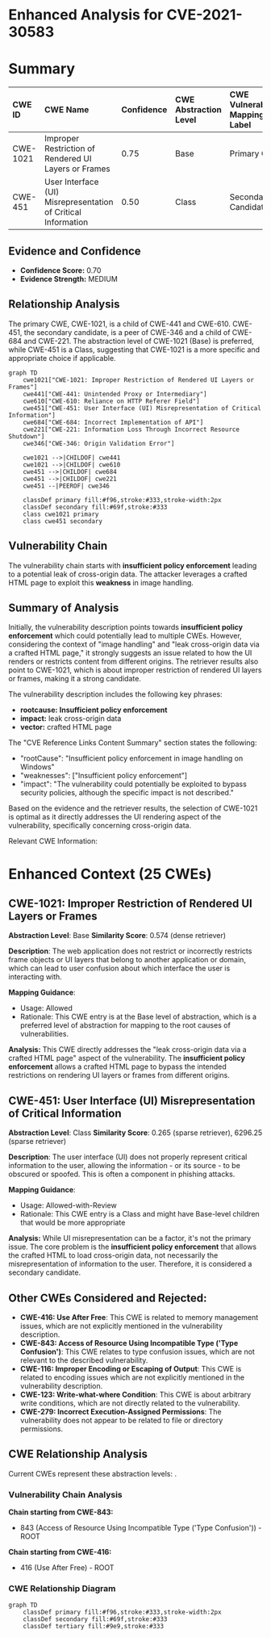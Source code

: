 # Enhanced Analysis for CVE-2021-30583

# Summary
| CWE ID  | CWE Name                                                          | Confidence | CWE Abstraction Level | CWE Vulnerability Mapping Label | CWE-Vulnerability Mapping Notes |
| :-------- | :---------------------------------------------------------------- | :--------- | :---------------------- | :------------------------------ | :------------------------------ |
| CWE-1021 | Improper Restriction of Rendered UI Layers or Frames             | 0.75       | Base                    | Primary CWE                    | Allowed                       |
| CWE-451  | User Interface (UI) Misrepresentation of Critical Information | 0.50       | Class                   | Secondary Candidate             | Allowed-with-Review           |

## Evidence and Confidence

*   **Confidence Score:** 0.70
*   **Evidence Strength:** MEDIUM

## Relationship Analysis
The primary CWE, CWE-1021, is a child of CWE-441 and CWE-610. CWE-451, the secondary candidate, is a peer of CWE-346 and a child of CWE-684 and CWE-221. The abstraction level of CWE-1021 (Base) is preferred, while CWE-451 is a Class, suggesting that CWE-1021 is a more specific and appropriate choice if applicable.

```mermaid
graph TD
    cwe1021["CWE-1021: Improper Restriction of Rendered UI Layers or Frames"]
    cwe441["CWE-441: Unintended Proxy or Intermediary"]
    cwe610["CWE-610: Reliance on HTTP Referer Field"]
    cwe451["CWE-451: User Interface (UI) Misrepresentation of Critical Information"]
    cwe684["CWE-684: Incorrect Implementation of API"]
    cwe221["CWE-221: Information Loss Through Incorrect Resource Shutdown"]
    cwe346["CWE-346: Origin Validation Error"]

    cwe1021 -->|CHILDOF| cwe441
    cwe1021 -->|CHILDOF| cwe610
    cwe451 -->|CHILDOF| cwe684
    cwe451 -->|CHILDOF| cwe221
    cwe451 --|PEEROF| cwe346

    classDef primary fill:#f96,stroke:#333,stroke-width:2px
    classDef secondary fill:#69f,stroke:#333
    class cwe1021 primary
    class cwe451 secondary
```

## Vulnerability Chain
The vulnerability chain starts with **insufficient policy enforcement** leading to a potential leak of cross-origin data. The attacker leverages a crafted HTML page to exploit this **weakness** in image handling.

## Summary of Analysis
Initially, the vulnerability description points towards **insufficient policy enforcement** which could potentially lead to multiple CWEs. However, considering the context of "image handling" and "leak cross-origin data via a crafted HTML page," it strongly suggests an issue related to how the UI renders or restricts content from different origins. The retriever results also point to CWE-1021, which is about improper restriction of rendered UI layers or frames, making it a strong candidate.

The vulnerability description includes the following key phrases:
*   **rootcause:** **Insufficient policy enforcement**
*   **impact:** leak cross-origin data
*   **vector:** crafted HTML page

The "CVE Reference Links Content Summary" section states the following:
*   "rootCause": "Insufficient policy enforcement in image handling on Windows"
*   "weaknesses": ["Insufficient policy enforcement"]
*   "impact": "The vulnerability could potentially be exploited to bypass security policies, although the specific impact is not described."

Based on the evidence and the retriever results, the selection of CWE-1021 is optimal as it directly addresses the UI rendering aspect of the vulnerability, specifically concerning cross-origin data.

Relevant CWE Information:

# Enhanced Context (25 CWEs)

## CWE-1021: Improper Restriction of Rendered UI Layers or Frames
**Abstraction Level**: Base
**Similarity Score**: 0.574 (dense retriever)

**Description**:
The web application does not restrict or incorrectly restricts frame objects or UI layers that belong to another application or domain, which can lead to user confusion about which interface the user is interacting with.

**Mapping Guidance**:
- Usage: Allowed
- Rationale: This CWE entry is at the Base level of abstraction, which is a preferred level of abstraction for mapping to the root causes of vulnerabilities.

**Analysis:** This CWE directly addresses the "leak cross-origin data via a crafted HTML page" aspect of the vulnerability. The **insufficient policy enforcement** allows a crafted HTML page to bypass the intended restrictions on rendering UI layers or frames from different origins.

## CWE-451: User Interface (UI) Misrepresentation of Critical Information
**Abstraction Level**: Class
**Similarity Score**: 0.265 (sparse retriever), 6296.25 (sparse retriever)

**Description**:
The user interface (UI) does not properly represent critical information to the user, allowing the information - or its source - to be obscured or spoofed. This is often a component in phishing attacks.

**Mapping Guidance**:
- Usage: Allowed-with-Review
- Rationale: This CWE entry is a Class and might have Base-level children that would be more appropriate

**Analysis:** While UI misrepresentation can be a factor, it's not the primary issue. The core problem is the **insufficient policy enforcement** that allows the crafted HTML to load cross-origin data, not necessarily the misrepresentation of information to the user. Therefore, it is considered a secondary candidate.

## Other CWEs Considered and Rejected:

*   **CWE-416: Use After Free**: This CWE is related to memory management issues, which are not explicitly mentioned in the vulnerability description.
*   **CWE-843: Access of Resource Using Incompatible Type ('Type Confusion')**: This CWE relates to type confusion issues, which are not relevant to the described vulnerability.
*   **CWE-116: Improper Encoding or Escaping of Output**: This CWE is related to encoding issues which are not explicitly mentioned in the vulnerability description.
*   **CWE-123: Write-what-where Condition**: This CWE is about arbitrary write conditions, which are not directly related to the vulnerability.
*   **CWE-279: Incorrect Execution-Assigned Permissions**: The vulnerability does not appear to be related to file or directory permissions.


## CWE Relationship Analysis

Current CWEs represent these abstraction levels: .


### Vulnerability Chain Analysis

**Chain starting from CWE-843:**
- 843 (Access of Resource Using Incompatible Type ('Type Confusion')) - ROOT


**Chain starting from CWE-416:**
- 416 (Use After Free) - ROOT



### CWE Relationship Diagram

```mermaid
graph TD
    classDef primary fill:#f96,stroke:#333,stroke-width:2px
    classDef secondary fill:#69f,stroke:#333
    classDef tertiary fill:#9e9,stroke:#333
```